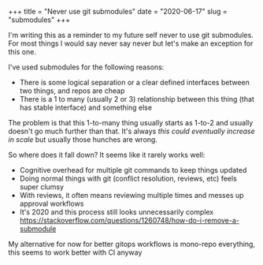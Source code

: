 +++
title = "Never use git submodules"
date = "2020-06-17"
slug = "submodules"
+++

I'm writing this as a reminder to my future self never to use git submodules. For most things I would say never say never but let's make an exception for this one.

I've used submodules for the following reasons:

* There is some logical separation or a clear defined interfaces between two things, and repos are cheap
* There is a 1 to many (usually 2 or 3) relationship between this thing (that has stable interface) and something else

The problem is that this 1-to-many thing usually starts as 1-to-2 and usually doesn't go much further than that. It's always _this could eventually increase in scale_ but usually those hunches are wrong.

So where does it fall down? It seems like it rarely works well:

* Cognitive overhead for multiple git commands to keep things updated
* Doing normal things with git (conflict resolution, reviews, etc) feels super clumsy
* With reviews, it often means reviewing multiple times and messes up approval workflows
* It's 2020 and this process still looks unnecessarily complex https://stackoverflow.com/questions/1260748/how-do-i-remove-a-submodule

My alternative for now for better gitops workflows is mono-repo everything, this seems to work better with CI anyway
